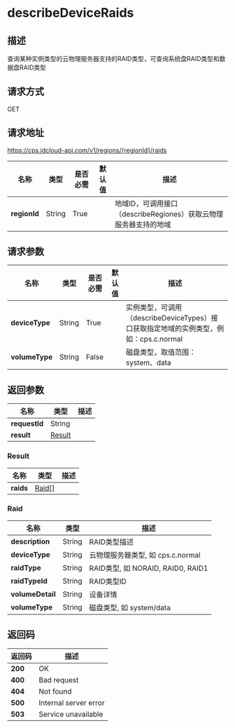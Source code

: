 # describeDeviceRaids


## 描述
查询某种实例类型的云物理服务器支持的RAID类型，可查询系统盘RAID类型和数据盘RAID类型

## 请求方式
GET

## 请求地址
https://cps.jdcloud-api.com/v1/regions/{regionId}/raids

|名称|类型|是否必需|默认值|描述|
|---|---|---|---|---|
|**regionId**|String|True||地域ID，可调用接口（describeRegiones）获取云物理服务器支持的地域|

## 请求参数
|名称|类型|是否必需|默认值|描述|
|---|---|---|---|---|
|**deviceType**|String|True||实例类型，可调用（describeDeviceTypes）接口获取指定地域的实例类型，例如：cps.c.normal|
|**volumeType**|String|False||磁盘类型，取值范围：system、data|


## 返回参数
|名称|类型|描述|
|---|---|---|
|**requestId**|String||
|**result**|[Result](##Result)||


### <a name="Result">Result</a>
|名称|类型|描述|
|---|---|---|
|**raids**|[Raid[]](##Raid)||
### <a name="Raid">Raid</a>
|名称|类型|描述|
|---|---|---|
|**description**|String|RAID类型描述|
|**deviceType**|String|云物理服务器类型, 如 cps.c.normal|
|**raidType**|String|RAID类型, 如 NORAID, RAID0, RAID1|
|**raidTypeId**|String|RAID类型ID|
|**volumeDetail**|String|设备详情|
|**volumeType**|String|磁盘类型, 如 system/data|

## 返回码
|返回码|描述|
|---|---|
|**200**|OK|
|**400**|Bad request|
|**404**|Not found|
|**500**|Internal server error|
|**503**|Service unavailable|
